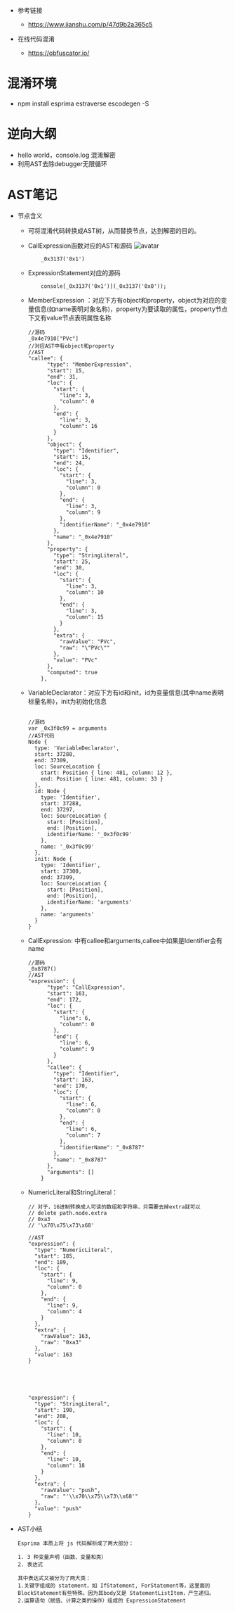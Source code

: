 

* 参考链接
    * https://www.jianshu.com/p/47d9b2a365c5



* 在线代码混淆
    * https://obfuscator.io/

# 混淆环境
* npm install esprima estraverse escodegen -S



# 逆向大纲
* hello world，console.log 混淆解密
* 利用AST去除debugger无限循环



# AST笔记
* 节点含义

    * 可将混淆代码转换成AST树，从而替换节点，达到解密的目的。
    * CallExpression函数对应的AST和源码
    ![avatar](../../../../../docs/js_ast_tree_hello_word.png)  
        ```
            _0x3137('0x1')
        ```
    * ExpressionStatement对应的源码
        ```
            console[_0x3137('0x1')](_0x3137('0x0'));
        ```
      
    * MemberExpression ：对应下方有object和property，object为对应的变量信息(如name表明对象名称)，property为要读取的属性，property节点下又有value节点表明属性名称
        ```
        //源码
        _0x4e7910["PVc"]
        //对应AST中有object和property
        //AST
        "callee": {
              "type": "MemberExpression",
              "start": 15,
              "end": 31,
              "loc": {
                "start": {
                  "line": 3,
                  "column": 0
                },
                "end": {
                  "line": 3,
                  "column": 16
                }
              },
              "object": {
                "type": "Identifier",
                "start": 15,
                "end": 24,
                "loc": {
                  "start": {
                    "line": 3,
                    "column": 0
                  },
                  "end": {
                    "line": 3,
                    "column": 9
                  },
                  "identifierName": "_0x4e7910"
                },
                "name": "_0x4e7910"
              },
              "property": {
                "type": "StringLiteral",
                "start": 25,
                "end": 30,
                "loc": {
                  "start": {
                    "line": 3,
                    "column": 10
                  },
                  "end": {
                    "line": 3,
                    "column": 15
                  }
                },
                "extra": {
                  "rawValue": "PVc",
                  "raw": "\"PVc\""
                },
                "value": "PVc"
              },
              "computed": true
            },
        ```

    * VariableDeclarator：对应下方有id和init，id为变量信息(其中name表明标量名称)，init为初始化信息
        ```
        
        //源码
        var _0x3f0c99 = arguments
        //AST代码
        Node {
          type: 'VariableDeclarator',
          start: 37288,
          end: 37309,
          loc: SourceLocation {
            start: Position { line: 481, column: 12 },
            end: Position { line: 481, column: 33 }
          },
          id: Node {
            type: 'Identifier',
            start: 37288,
            end: 37297,
            loc: SourceLocation {
              start: [Position],
              end: [Position],
              identifierName: '_0x3f0c99'
            },
            name: '_0x3f0c99'
          },
          init: Node {
            type: 'Identifier',
            start: 37300,
            end: 37309,
            loc: SourceLocation {
              start: [Position],
              end: [Position],
              identifierName: 'arguments'
            },
            name: 'arguments'
          }
        }

        ```
      
    * CallExpression: 中有callee和arguments,callee中如果是Identifier会有name
        ```
        //源码
        _0x8787()
        //AST
        "expression": {
              "type": "CallExpression",
              "start": 163,
              "end": 172,
              "loc": {
                "start": {
                  "line": 6,
                  "column": 0
                },
                "end": {
                  "line": 6,
                  "column": 9
                }
              },
              "callee": {
                "type": "Identifier",
                "start": 163,
                "end": 170,
                "loc": {
                  "start": {
                    "line": 6,
                    "column": 0
                  },
                  "end": {
                    "line": 6,
                    "column": 7
                  },
                  "identifierName": "_0x8787"
                },
                "name": "_0x8787"
              },
              "arguments": []
            }
        ```
      
    * NumericLiteral和StringLiteral：
        ```
        // 对于，16进制转换成人可读的数组和字符串，只需要去掉extra就可以
        // delete path.node.extra
        // 0xa3
        // '\x70\x75\x73\x68'
      
        //AST
        "expression": {
          "type": "NumericLiteral",
          "start": 185,
          "end": 189,
          "loc": {
            "start": {
              "line": 9,
              "column": 0
            },
            "end": {
              "line": 9,
              "column": 4
            }
          },
          "extra": {
            "rawValue": 163,
            "raw": "0xa3"
          },
          "value": 163
        }
      
      
      
      
      
        "expression": {
          "type": "StringLiteral",
          "start": 190,
          "end": 208,
          "loc": {
            "start": {
              "line": 10,
              "column": 0
            },
            "end": {
              "line": 10,
              "column": 18
            }
          },
          "extra": {
            "rawValue": "push",
            "raw": "'\\x70\\x75\\x73\\x68'"
          },
          "value": "push"
        }
        ```


* AST小结
    ```
    Esprima 本质上将 js 代码解析成了两大部分：
    
    1. 3 种变量声明（函数、变量和类）
    2. 表达式
  
    其中表达式又被分为了两大类：
    1.关键字组成的 statement，如 IfStatement, ForStatement等，这里面的BlockStatement有些特殊，因为其body又是 StatementListItem，产生递归。
    2.运算语句（赋值、计算之类的操作）组成的 ExpressionStatement
    
    ```